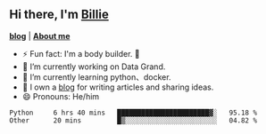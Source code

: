 

## Hi there, I'm [Billie](https://billie52707.cn) 
<strong><a href="https://www.cnblogs.com/billie52707">blog</a></strong> |
  <strong><a href="https://billie52707.cn/about/">About me</a></strong>  

- ⚡  Fun fact: I'm a body builder. 🏃
- 🔭  I’m currently working on Data Grand.
- 🌱  I’m currently learning python、docker.
- 📑  I own a [blog](https://billie52707.cn) for writing articles and sharing ideas.
- 😄  Pronouns: He/him







<!--START_SECTION:waka-->
```text
Python     6 hrs 40 mins   ███████████████████████▓░   95.18 % 
Other      20 mins         █▒░░░░░░░░░░░░░░░░░░░░░░░   04.82 % 
```
<!--END_SECTION:waka-->
